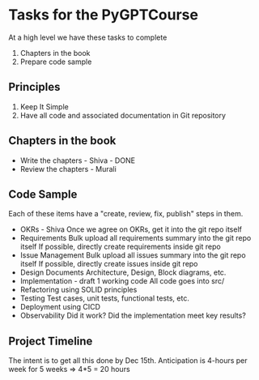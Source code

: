 # Tasks for the PyGPTCourse

At a high level we have these tasks to complete

1. Chapters in the book
2. Prepare code sample

## Principles

1. Keep It Simple
2. Have all code and associated documentation in Git repository

## Chapters in the book

- Write the chapters - Shiva - DONE
- Review the chapters - Murali

## Code Sample

Each of these items have a "create, review, fix, publish" steps in them.

- OKRs - Shiva
    Once we agree on OKRs, get it into the git repo itself
- Requirements
    Bulk upload all requirements summary into the git repo itself
    If possible, directly create requirements inside git repo
- Issue Management
    Bulk upload all issues summary into the git repo itself
    If possible, directly create issues inside git repo
- Design Documents
    Architecture, Design, Block diagrams, etc.
- Implementation - draft 1 working code
    All code goes into src/
- Refactoring using SOLID principles
- Testing
    Test cases, unit tests, functional tests, etc.
- Deployment using CICD
- Observability
    Did it work?
    Did the implementation meet key results?

## Project Timeline

The intent is to get all this done by Dec 15th.
Anticipation is 4-hours per week for 5 weeks => 4*5 = 20 hours
